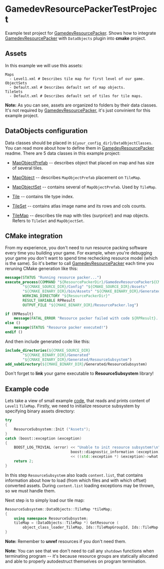 # GamedevResourcePackerTestProject

Example test project for [GamedevResourcePacker](https://github.com/KonstantinTomashevich/GamedevResourcePacker). Shows how to integrate
[GamedevResourcePacker](https://github.com/KonstantinTomashevich/GamedevResourcePacker) with `DataObjects` plugin into 
**cmake** project.

## Assets
In this example we will use this assets:
```
Maps
  - Level1.xml # Describes tile map for first level of our game.
ObjectSets
  - Default.xml # Describes default set of map objects.
TileSets
  - Default.xml # Describes default set of tiles for tile maps.
```

**Note:** As you can see, assets are organized to folders by their data classes. It's not required by 
[GamedevResourcePacker](https://github.com/KonstantinTomashevich/GamedevResourcePacker), it's just convinient for this example project.

## DataObjects configuration

Data classes should be placed in `${your_config_dir}/DataObjectClasses`. You can read more about how to define them in
[GamedevResourcePacker](https://github.com/KonstantinTomashevich/GamedevResourcePacker) readme. 
There are 5 data classes in this example project:

* [MapObjectPrefab](./Config/DataObjectClasses/MapObjectPrefab.xml) -- describes object that placed on map and has size of 
several tiles.

* [MapObject](./Config/DataObjectClasses/MapObject.xml) -- describes `MapObjectPrefab` placement on `TileMap`.

* [MapObjectSet](./Config/DataObjectClasses/MapObjectSet.xml) -- contains several of `MapObjectPrefab`. Used by `TileMap`.

* [Tile](./Config/DataObjectClasses/Tile.xml) -- contains tile type index.

* [TileSet](./Config/DataObjectClasses/TileSet.xml) -- contains atlas image name and its rows and cols counts.

* [TileMap](./Config/DataObjectClasses/TileMap.xml) -- describes tile map with tiles (surprice!) and map objects. Refers to 
`TileSet` and `MapObjectSet`.

## CMake integration

From my experience, you don't need to run resource packing software every time you building your game. For example, when you're 
debugging your game you don't want to spend time rechecking resource model (which is the same). So it's better to call
[GamedevResourcePacker](https://github.com/KonstantinTomashevich/GamedevResourcePacker) each time you reruning CMake generation 
like this:

```cmake
message(STATUS "Running resource packer...")
execute_process(COMMAND "${ResourcePackerDir}/GamedevResourcePacker${CMAKE_EXECUTABLE_SUFFIX}"
        "${CMAKE_SOURCE_DIR}/Config" "${CMAKE_SOURCE_DIR}/Assets"
        "${CMAKE_BINARY_DIR}/bin/Assets" "${CMAKE_BINARY_DIR}/Generated/ResourceSubsystem"
        WORKING_DIRECTORY "${ResourcePackerDir}"
        RESULT_VARIABLE RPResult
        OUTPUT_FILE "${CMAKE_BINARY_DIR}/ResourcePacker.log")

if (RPResult)
    message(FATAL_ERROR "Resource packer failed with code ${RPResult}. See ResourcePacker.log.")
else ()
    message(STATUS "Resource packer executed!")
endif ()
```

And then include generated code like this:

```cmake
include_directories(${CMAKE_SOURCE_DIR}
        "${CMAKE_BINARY_DIR}/Generated"
        "${CMAKE_BINARY_DIR}/Generated/ResourceSubsystem")
add_subdirectory(${CMAKE_BINARY_DIR}/Generated/ResourceSubsystem)
```

Don't forget to **link** your game executable to **ResourceSubsystem** library!

## Example code

Lets take a view of small example [code](./Game/Main.cpp), that reads and prints content of `Level1` `TileMap`.
Firstly, we need to initialize resource subsystem by specifying binary assets directory:

```cpp
try
{
    ResourceSubsystem::Init ("Assets");
}
catch (boost::exception &exception)
{
    BOOST_LOG_TRIVIAL (error) << "Unable to init resource subsystem!\n" <<
                              boost::diagnostic_information (exception) << "\n"
                              << ((std::exception *) &exception)->what () << "\n";
    return 2;
}
```

In this step `ResourceSubsystem` also loads `content.list`, that contains information about how to load (from which files and with which
offset) converted assets. During `content.list` loading exceptions may be thrown, so we must handle them.

Next step is to simply load our tile map:

```cpp
ResourceSubsystem::DataObjects::TileMap *tileMap;
{
    using namespace ResourceSubsystem;
    tileMap = (DataObjects::TileMap *) GetResource (
        object_class_loader_TileMap, Ids::TileMapGroupId, Ids::TileMap::Level1);
}
```

**Note:** Remember to **unref** resources if you don't need them. 

**Note:** You can see that we don't need to call any `shutdown` functions when terminating program -- it's because resource groups
are statically allocated and able to properly autodestruct themselves on program termination.
